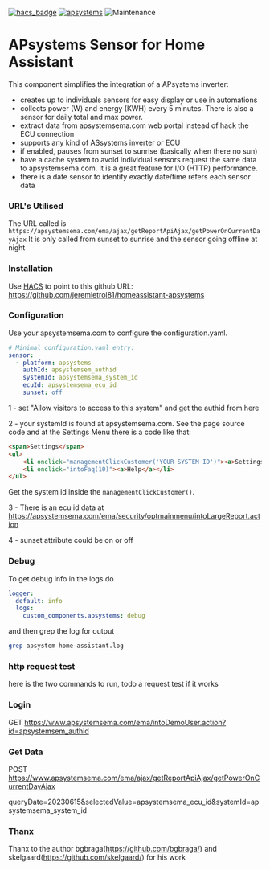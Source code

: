 [![hacs_badge](https://img.shields.io/badge/HACS-Default-orange.svg)](https://github.com/custom-components/hacs) [![apsystems](https://img.shields.io/github/v/release/jeremletrol81/homeassistant-apsystems.svg)](https://github.com/jeremletrol81/homeassistant-apsystems) ![Maintenance](https://img.shields.io/maintenance/yes/2024.svg)

# APsystems Sensor for Home Assistant
This component simplifies the integration of a APsystems inverter:
* creates up to individuals sensors for easy display or use in automations
* collects power (W) and energy (KWH) every 5 minutes. There is also a sensor for daily total and max power.
* extract data from apsystemsema.com web portal instead of hack the ECU connection
* supports any kind of ASsystems inverter or ECU
* if enabled, pauses from sunset to sunrise (basically when there no sun)
* have a cache system to avoid individual sensors request the same data to apsystemsema.com. It is a great feature for I/O (HTTP) performance.
* there is a date sensor to identify exactly date/time refers each sensor data

### URL's Utilised
The URL called is ``https://apsystemsema.com/ema/ajax/getReportApiAjax/getPowerOnCurrentDayAjax``
It is only called from sunset to sunrise and the sensor going offline at night

### Installation
Use [HACS](https://custom-components.github.io/hacs/) to point to this github URL:
https://github.com/jeremletrol81/homeassistant-apsystems

### Configuration
Use your apsystemsema.com to configure the configuration.yaml.

```yaml
# Minimal configuration.yaml entry:
sensor:
  - platform: apsystems
    authId: apsystemsem_authid
    systemId: apsystemsema_system_id
    ecuId: apsystemsema_ecu_id
    sunset: off
```
1 - set "Allow visitors to access to this system" and get the authid from here

2 - your systemId is found at apsystemsema.com. See the page source code and at the Settings Menu there is a code like that:
```html
<span>Settings</span>
<ul>
    <li onclick="managementClickCustomer('YOUR SYSTEM ID')"><a>Settings</a></li>
    <li onclick="intoFaq(10)"><a>Help</a></li>
</ul>
```
Get the system id inside the ```managementClickCustomer()```.

3 - There is an ecu id data at https://apsystemsema.com/ema/security/optmainmenu/intoLargeReport.action

4 - sunset attribute could be on or off

### Debug
To get debug info in the logs do
```yaml
logger:
  default: info
  logs:
    custom_components.apsystems: debug
```

and then grep the log for output

```bash
grep apsystem home-assistant.log
```
### http request test
here is the two commands to run, todo a request test if it works
### Login
GET https://www.apsystemsema.com/ema/intoDemoUser.action?id=apsystemsem_authid

### Get Data
POST https://www.apsystemsema.com/ema/ajax/getReportApiAjax/getPowerOnCurrentDayAjax

queryDate=20230615&selectedValue=apsystemsema_ecu_id&systemId=apsystemsema_system_id

### Thanx
Thanx to the author bgbraga(https://github.com/bgbraga/) and skelgaard(https://github.com/skelgaard/) for his work

[//]: # ([![Buy me a beer!]&#40;https://img.shields.io/badge/Buy%20me%20a%20beer!-%F0%9F%8D%BA-yellow.svg&#41;]&#40;https://www.paypal.com/donate/?hosted_button_id=RWTHA7XKSMSZC&#41;)
